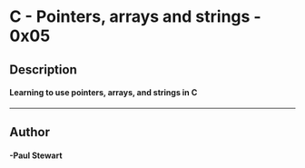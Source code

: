 # C - Pointers, arrays and strings - 0x05 
## Description 
#### Learning to use pointers, arrays, and strings in C
 --- 
## Author 
#### -Paul Stewart